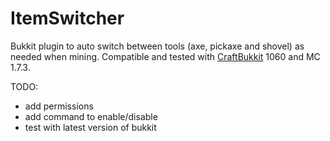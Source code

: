 ItemSwitcher
============

Bukkit plugin to auto switch between tools (axe, pickaxe and shovel) as needed
when mining.  Compatible and tested with [CraftBukkit](https://github.com/Bukkit/CraftBukkit) 1060 and MC 1.7.3.


TODO:

 * add permissions
 * add command to enable/disable
 * test with latest version of bukkit